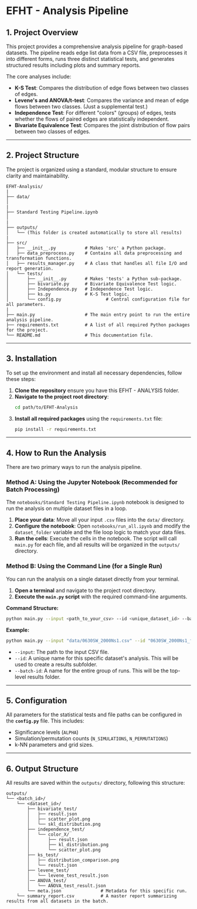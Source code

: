 # EFHT - Analysis Pipeline

## 1. Project Overview

This project provides a comprehensive analysis pipeline for graph-based datasets. The pipeline reads edge list data from a CSV file, preprocesses it into different forms, runs three distinct statistical tests, and generates structured results including plots and summary reports.

The core analyses include:
- **K-S Test**: Compares the distribution of edge flows between two classes of edges.
- **Levene's and ANOVA/t-test**: Compares the variance and mean of edge flows between two classes. (Just a supplemental test.)
- **Independence Test**: For different "colors" (groups) of edges, tests whether the flows of paired edges are statistically independent.
- **Bivariate Equivalence Test**: Compares the joint distribution of flow pairs between two classes of edges.

---

## 2. Project Structure

The project is organized using a standard, modular structure to ensure clarity and maintainability.

```
EFHT-Analysis/
|
├── data/
│   
|
├── Standard Testing Pipeline.ipynb
│
|
├── outputs/
│   └── (This folder is created automatically to store all results)
|
├── src/
│   ├── __init__.py           # Makes 'src' a Python package.
│   ├── data_preprocess.py    # Contains all data preprocessing and transformation functions.
│   ├── results_manager.py    # A class that handles all file I/O and report generation.
│   └── tests/
│       ├── __init__.py       # Makes 'tests' a Python sub-package.
│       ├── bivariate.py      # Bivariate Equivalence Test logic.
│       ├── Independence.py   # Independence Test logic.
│       ├── ks.py             # K-S Test logic.
│       └── config.py                 # Central configuration file for all parameters.
|
├── main.py                   # The main entry point to run the entire analysis pipeline.
├── requirements.txt          # A list of all required Python packages for the project.
└── README.md                 # This documentation file.
```

---

## 3. Installation

To set up the environment and install all necessary dependencies, follow these steps:

1.  **Clone the repository** ensure you have this EFHT - ANALYSIS folder.
2.  **Navigate to the project root directory**:
    ```bash
    cd path/to/EFHT-Analysis
    ```
3.  **Install all required packages** using the `requirements.txt` file:
    ```bash
    pip install -r requirements.txt
    ```

---

## 4. How to Run the Analysis

There are two primary ways to run the analysis pipeline.

### Method A: Using the Jupyter Notebook (Recommended for Batch Processing)

The `notebooks/Standard Testing Pipeline.ipynb` notebook is designed to run the analysis on multiple dataset files in a loop.

1.  **Place your data**: Move all your input `.csv` files into the `data/` directory.
2.  **Configure the notebook**: Open `notebooks/run_all.ipynb` and modify the `dataset_folder` variable and the file loop logic to match your data files.
3.  **Run the cells**: Execute the cells in the notebook. The script will call `main.py` for each file, and all results will be organized in the `outputs/` directory.

### Method B: Using the Command Line (for a Single Run)

You can run the analysis on a single dataset directly from your terminal.

1.  **Open a terminal** and navigate to the project root directory.
2.  **Execute the `main.py` script** with the required command-line arguments.

**Command Structure:**
```bash
python main.py --input <path_to_your_csv> --id <unique_dataset_id> --batch-id <your_batch_run_id>
```

**Example:**
```bash
python main.py --input "data/0630SW_2000Ns1.csv" --id "0630SW_2000Ns1_final" --batch-id "SmallWorld_Experiment"
```

* `--input`: The path to the input CSV file.
* `--id`: A unique name for this specific dataset's analysis. This will be used to create a results subfolder.
* `--batch-id`: A name for the entire group of runs. This will be the top-level results folder.

---

## 5. Configuration

All parameters for the statistical tests and file paths can be configured in the **`config.py`** file. This includes:
- Significance levels (`ALPHA`)
- Simulation/permutation counts (`N_SIMULATIONS`, `N_PERMUTATIONS`)
- k-NN parameters and grid sizes.

---

## 6. Output Structure

All results are saved within the `outputs/` directory, following this structure:

```
outputs/
└── <batch_id>/
    └── <dataset_id>/
        ├── bivariate_test/
        │   ├── result.json
        │   ├── scatter_plot.png
        │   └── skl_distribution.png
        ├── independence_test/
        │   └── color_X/
        │       ├── result.json
        │       ├── kl_distribution.png
        │       └── scatter_plot.png
        ├── ks_test/
        │   ├── distribution_comparison.png
        │   └── result.json
        ├── levene_test/
        │   └── levene_test_result.json
        │── ANOVA_test/
        │   └── ANOVA_test_result.json
        └── meta.json               # Metadata for this specific run.
    └── summary_report.csv          # A master report summarizing results from all datasets in the batch.
```